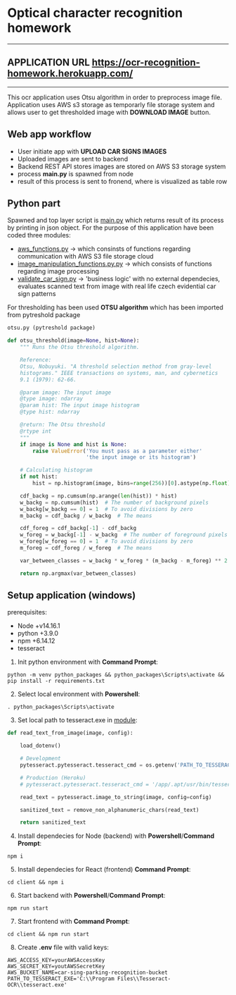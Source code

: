 
# Optical character recognition homework
*************************************************
## APPLICATION URL https://ocr-recognition-homework.herokuapp.com/
*************************************************

This ocr application uses Otsu algorithm in order to preprocess image file. Application uses AWS s3 storage as temporarly file storage system and allows user to get thresholded image with **DOWNLOAD IMAGE** button.

## Web app workflow

* User initiate app with **UPLOAD CAR SIGNS IMAGES**
* Uploaded images are sent to backend
* Backend REST API stores images are stored on AWS S3 storage system
* process **main.py** is spawned from node
* result of this process is sent to fronend, where is visualized as table row

## Python part

Spawned and top layer script is [main.py](https://github.com/Jurajzovinec/homework-nemocnica-one/blob/master/python_app_modules/image_manipulation_functions.py) which returns result of its process by printing in json object. For the purpose of this application have been coded three modules:

* [aws_functions.py](https://github.com/Jurajzovinec/homework-nemocnica-one/blob/master/python_app_modules/aws_functions.py) -> which consinsts of functions regarding communication with AWS S3 file storage cloud
* [image_manipulation_functions.py.py](https://github.com/Jurajzovinec/homework-nemocnica-one/blob/master/python_app_modules/image_manipulation_functions.py) -> which consists of functions regarding image processing
* [validate_car_sign.py](https://github.com/Jurajzovinec/homework-nemocnica-one/blob/master/python_app_modules/validate_car_sign.py) -> 'business logic' with no external dependecies, evaluates scanned text from image with real life czech evidential car sign patterns

For thresholding has been used **OTSU algorithm** which has been imported from pytreshold package

```python
otsu.py (pytreshold package)

def otsu_threshold(image=None, hist=None):
    """ Runs the Otsu threshold algorithm.

    Reference:
    Otsu, Nobuyuki. "A threshold selection method from gray-level
    histograms." IEEE transactions on systems, man, and cybernetics
    9.1 (1979): 62-66.

    @param image: The input image
    @type image: ndarray
    @param hist: The input image histogram
    @type hist: ndarray

    @return: The Otsu threshold
    @rtype int
    """
    if image is None and hist is None:
        raise ValueError('You must pass as a parameter either'
                         'the input image or its histogram')

    # Calculating histogram
    if not hist:
        hist = np.histogram(image, bins=range(256))[0].astype(np.float)

    cdf_backg = np.cumsum(np.arange(len(hist)) * hist)
    w_backg = np.cumsum(hist)  # The number of background pixels
    w_backg[w_backg == 0] = 1  # To avoid divisions by zero
    m_backg = cdf_backg / w_backg  # The means

    cdf_foreg = cdf_backg[-1] - cdf_backg
    w_foreg = w_backg[-1] - w_backg  # The number of foreground pixels
    w_foreg[w_foreg == 0] = 1  # To avoid divisions by zero
    m_foreg = cdf_foreg / w_foreg  # The means

    var_between_classes = w_backg * w_foreg * (m_backg - m_foreg) ** 2

    return np.argmax(var_between_classes)
```

## Setup application (windows)

prerequisites:
* Node +v14.16.1
* python +3.9.0
* npm +6.14.12
* tesseract

1. Init python environment with **Command Prompt**:

```text
python -m venv python_packages && python_packages\Scripts\activate && pip install -r requirements.txt
```

2. Select local environment with **Powershell**: 

```text
. python_packages\Scripts\activate
```

3. Set local path to tesseract.exe in [module](https://github.com/Jurajzovinec/homework-nemocnica-one/blob/master/python_app_modules/image_manipulation_functions.py):

```python
def read_text_from_image(image, config):

    load_dotenv()

    # Development
    pytesseract.pytesseract.tesseract_cmd = os.getenv('PATH_TO_TESSERACT_EXE')

    # Production (Heroku)
    # pytesseract.pytesseract.tesseract_cmd = '/app/.apt/usr/bin/tesseract'

    read_text = pytesseract.image_to_string(image, config=config)

    sanitized_text = remove_non_alphanumeric_chars(read_text)

    return sanitized_text
```

4. Install dependecies for Node (backend) with **Powershell**/**Command Prompt**:

```text
npm i
```

5. Install dependecies for React (frontend) **Command Prompt**:

```text
cd client && npm i
```

6. Start backend with **Powershell**/**Command Prompt**:

```text
npm run start
```

7. Start frontend with **Command Prompt**:

```text
cd client && npm run start
```

8. Create **.env** file with valid keys:

```text
AWS_ACCESS_KEY=yourAWSAccessKey
AWS_SECRET_KEY=youtAWSSecretKey
AWS_BUCKET_NAME=car-sing-parking-recognition-bucket
PATH_TO_TESSERACT_EXE='C:\\Program Files\\Tesseract-OCR\\tesseract.exe'
```

